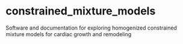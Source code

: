# constrained_mixture_models
Software and documentation for exploring homogenized constrained mixture models for cardiac growth and remodeling
